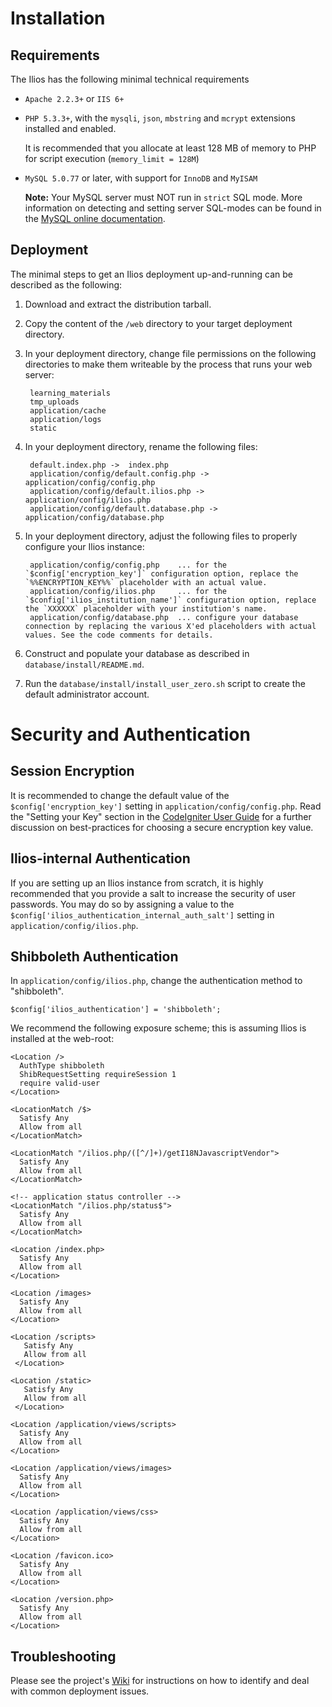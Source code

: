 # Installation

## Requirements

The Ilios has the following minimal technical requirements

* `Apache 2.2.3+` or `IIS 6+`

* `PHP 5.3.3+`, with the `mysqli`, `json`, `mbstring` and `mcrypt` extensions installed and enabled.


    It is recommended that you allocate at least 128 MB of memory to PHP for script execution (`memory_limit = 128M`)

* `MySQL 5.0.77` or later, with support for `InnoDB` and `MyISAM`

    **Note:** Your MySQL server must NOT run in `strict` SQL mode. More information on detecting and setting server SQL-modes can be found in the [MySQL online documentation](http://dev.mysql.com/doc/refman/5.1/en/server-sql-mode.html).

## Deployment

The minimal steps to get an Ilios deployment up-and-running can be described as the following:

1. Download and extract the distribution tarball.

2. Copy the content of the `/web` directory to your target deployment directory.

3. In your deployment directory, change file permissions on the following directories to make them writeable by the process that runs your web server:

        learning_materials
        tmp_uploads
        application/cache
        application/logs
        static

4. In your deployment directory, rename the following files:

        default.index.php ->  index.php
        application/config/default.config.php -> application/config/config.php
        application/config/default.ilios.php -> application/config/ilios.php
        application/config/default.database.php -> application/config/database.php

5. In your deployment directory, adjust the following files to properly configure your Ilios instance:

        application/config/config.php    ... for the `$config['encryption_key']` configuration option, replace the `%%ENCRYPTION_KEY%%` placeholder with an actual value.
        application/config/ilios.php     ... for the `$config['ilios_institution_name']` configuration option, replace the `XXXXXX` placeholder with your institution's name.
        application/config/database.php  ... configure your database connection by replacing the various X'ed placeholders with actual values. See the code comments for details.

6. Construct and populate your database as described in `database/install/README.md`.

7. Run the `database/install/install_user_zero.sh` script to create the default administrator account.

# Security and Authentication

## Session Encryption

It is recommended to change the default value of the `$config['encryption_key']` setting in `application/config/config.php`.
Read the "Setting your Key" section in the [CodeIgniter User Guide](http://ellislab.com/codeigniter/user-guide/libraries/encryption.html) for a further discussion on best-practices for choosing a secure encryption key value.

## Ilios-internal Authentication

If you are setting up an Ilios instance from scratch, it is highly recommended that you provide a salt to increase the security of user passwords.
You may do so by assigning a value to the  `$config['ilios_authentication_internal_auth_salt']` setting in `application/config/ilios.php`.

## Shibboleth Authentication

In `application/config/ilios.php`, change the authentication method to "shibboleth".

    $config['ilios_authentication'] = 'shibboleth';

We recommend the following exposure scheme; this is assuming Ilios is installed at the web-root:

    <Location />
      AuthType shibboleth
      ShibRequestSetting requireSession 1
      require valid-user
    </Location>

    <LocationMatch /$>
      Satisfy Any
      Allow from all
    </LocationMatch>

    <LocationMatch "/ilios.php/([^/]+)/getI18NJavascriptVendor">
      Satisfy Any
      Allow from all
    </LocationMatch>

    <!-- application status controller -->
    <LocationMatch "/ilios.php/status$">
      Satisfy Any
      Allow from all
    </LocationMatch>

    <Location /index.php>
      Satisfy Any
      Allow from all
    </Location>

    <Location /images>
      Satisfy Any
      Allow from all
    </Location>

    <Location /scripts>
       Satisfy Any
       Allow from all
     </Location>

    <Location /static>
       Satisfy Any
       Allow from all
     </Location>

    <Location /application/views/scripts>
      Satisfy Any
      Allow from all
    </Location>

    <Location /application/views/images>
      Satisfy Any
      Allow from all
    </Location>

    <Location /application/views/css>
      Satisfy Any
      Allow from all
    </Location>

    <Location /favicon.ico>
      Satisfy Any
      Allow from all
    </Location>

    <Location /version.php>
      Satisfy Any
      Allow from all
    </Location>



## Troubleshooting

Please see the project's [Wiki](https://github.com/ilios/ilios/wiki/Troubleshooting) for instructions on how to identify and deal with common deployment issues.
